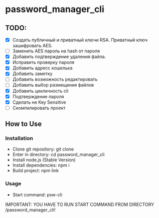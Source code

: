 # password_manager_cli

## TODO:
- [x] Создать публичный и приватный ключи RSA. Приватный ключ зашифровать AES.
- [ ] Заменить AES пароль на hash от пароля
- [x] Добавить подтверждение удаления файла.
- [x] Исправить проверку пароля
- [x] Добавить адресс кошелька
- [x] Добавить заметку
- [ ] Добавить возможность редактировать
- [ ] Добавить выбор размещения файлов
- [x] Добавить цикличность cli
- [x] Подтверждение пароля
- [x] Сделать не Key Sensitive
- [ ] Скомпилировать проект
## How to Use

### Installation
 - Clone git repository: git clone <link>
 - Enter in directory: cd password_manager_cli
 - Install node.js (Stable Version)
 - Install dependencies: npm i
 - Build project: npm link

### Usage
 - Start command: psw-cli

IMPORTANT: YOU HAVE TO RUN START COMMAND FROM DIRECTORY /password_manager_cli!
